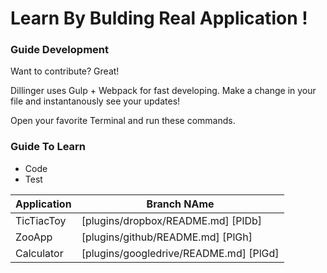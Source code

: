 # Learn By Bulding Real Application !

### Guide Development 

Want to contribute? Great!

Dillinger uses Gulp + Webpack for fast developing.
Make a change in your file and instantanously see your updates!

Open your favorite Terminal and run these commands.

### Guide To Learn 

 - Code 
 - Test
  
 | Application | Branch NAme |
| ------ | ------ |
| TicTiacToy | [plugins/dropbox/README.md] [PlDb] |
| ZooApp | [plugins/github/README.md] [PlGh] |
| Calculator | [plugins/googledrive/README.md] [PlGd] |


